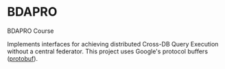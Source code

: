 # BDAPRO
BDAPRO Course

Implements interfaces for achieving distributed Cross-DB Query Execution without a central federator.
This project uses Google's protocol buffers ([protobuf](https://developers.google.com/protocol-buffers)).



